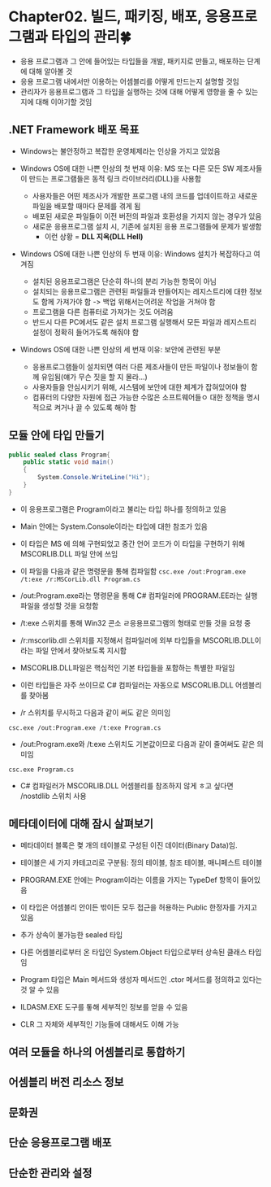 # Chapter02. 빌드, 패키징, 배포, 응용프로그램과 타입의 관리🍀

- 응용 프로그램과 그 안에 들어있는 타입들을 개발, 패키지로 만들고, 배포하는 단계에 대해 알아볼 것
- 응용 프로그램 내에서만 이용하는 어셈블리를 어떻게 만드는지 설명할 것임
- 관리자가 응용프로그램과 그 타입을 실행하는 것에 대해 어떻게 영향을 줄 수 있는지에 대해 이야기할 것임

## .NET Framework 배포 목표
- Windows는 불안정하고 복잡한 운영체제라는 인상을 가지고 있었음
- Windows OS에 대한 나쁜 인상의 첫 번재 이유: MS 또는 다른 모든 SW 제조사들이 만드는 프로그램들은 동적 링크 라이브러리(DLL)을 사용함
    - 사용자들은 어떤 제조사가 개발한 프로그램 내의 코드를 업데이트하고 새로운 파일을 배포할 때마다 문제를 겪게 됨
    - 배포된 새로운 파일들이 이전 버전의 파일과 호환성을 가지지 않는 경우가 있음
    - 새로운 응용프로그램 설치 시, 기존에 설치된 응용 프로그램들에 문제가 발생함
        - 이런 상황 = **DLL 지옥(DLL Hell)**

- Windows OS에 대한 나쁜 인상의 두 번재 이유: Windows 설치가 복잡하다고 여겨짐
    - 설치된 응용프로그램은 단순히 하나의 분리 가능한 항목이 아님
    - 설치되는 응용프로그램은 관련된 파일들과 만들어지는 레지스트리에 대한 정보도 함께 가져가야 함 -> 백업 위해서는어려운 작업을 거쳐야 함
    - 프로그램을 다른 컴퓨터로 가져가는 것도 어려움
    - 반드시 다른 PC에서도 같은 설치 프로그램 실행해서 모든 파일과 레지스트리 설정이 정확히 들어가도록 해줘야 함

- Windows OS에 대한 나쁜 인상의 세 번재 이유: 보안에 관련된 부분
    - 응용프로그램들이 설치되면 여러 다른 제조사들이 만든 파일이나 정보들이 함께 유입됨(얘가 무슨 짓을 할 지 몰라...)
    - 사용자들을 안심시키기 위해, 시스템에 보안에 대한 체계가 잡혀있어야 함
    - 컴퓨터의 다양한 자원에 접근 가능한 수많은 소프트웨어들ㅇ 대한 정책을 명시적으로 켜거나 끌 수 있도록 해야 함
    
## 모듈 안에 타입 만들기
```C#
public sealed class Program{
    public static void main()
    {
        System.Console.WriteLine("Hi");
    }
}
```
- 이 응용프로그램은 Program이라고 불리는 타입 하나를 정의하고 있음
- Main 안에는 System.Console이라는 타입에 대한 참조가 있음
- 이 타입은 MS 에 의해 구현되었고 중간 언어 코드가 이 타입을 구현하기 위해 MSCORLIB.DLL 파일 안에 쓰임

- 이 파일을 다음과 같은 명령문을 통해 컴파일함
`csc.exe /out:Program.exe /t:exe /r:MSCorLib.dll Program.cs`
- /out:Program.exe라는 명령문을 통해 C# 컴파일러에 PROGRAM.EE라는 실행 파일을 생성할 것을 요청함
- /t:exe 스위치를 통해 Win32 콘소 ㄹ응용프로그램의 형태로 만들 것을 요청 중
- /r:mscorlib.dll 스위치를 지정해서 컴파일러에 외부 타입들을 MSCORLIB.DLL이라는 파일 안에서 찾아보도록 지시함

- MSCORLIB.DLL파일은 핵심적인 기본 타입들을 포함하는 특별한 파일임
- 이런 타입들은 자주 쓰이므로 C# 컴파일러는 자동으로 MSCORLIB.DLL 어셈블리를 찾아봄
- /r 스위치를 무시하고 다음과 같이 써도 같은 의미임

`csc.exe /out:Program.exe /t:exe Program.cs`

- /out:Program.exe와 /t:exe 스위치도 기본값이므로 다음과 같이 줄여써도 같은 의미임

`csc.exe Program.cs`

- C# 컴파일러가 MSCORLIB.DLL 어셈블리를 참조하지 않게 ㅎ고 싶다면 /nostdlib 스위치 사용

## 메타데이터에 대해 잠시 살펴보기
- 메타데이터 블록은 켳 개의 테이블로 구성된 이진 데이터(Binary Data)임.
- 테이블은 세 가지 카테고리로 구분됨: 정의 테이블, 참조 테이블, 매니페스트 테이블

- PROGRAM.EXE 안에는 Program이라는 이름을 가지는 TypeDef 항목이 들어있음
- 이 타입은 어셈블리 안이든 밖이든 모두 접근을 허용하는 Public 한정자를 가지고 있음
- 추가 상속이 불가능한 sealed 타입
- 다른 어셈블리로부터 온 타입인 System.Object 타입으로부터 상속된 클래스 타입임
- Program 타입은 Main 메서드와 생성자 메서드인 .ctor 메서드를 정의하고 있다는 것 알 수 있음

- ILDASM.EXE 도구를 톻해 세부적인 정보를 얻을 수 있음 
- CLR 그 자체와 세부적인 기능들에 대해서도 이해 가능
## 여러 모듈을 하나의 어셈블리로 통합하기

## 어셈블리 버전 리소스 정보

## 문화권

## 단순 응용프로그램 배포

## 단순한 관리와 설정

